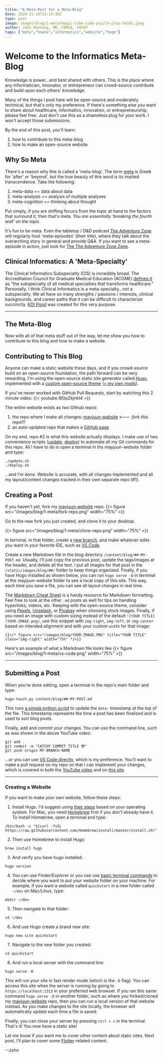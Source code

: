 ```yaml
---
title: "A Meta-Post for a Meta-Blog"
date: 2020-11-19T13:15:36Z
type: post
image: images/blog/1-meta/magic-cube-cube-puzzle-play-54101.jpeg
author: John Manning, MD, FAMIA, FACEP
tags: ["meta","howto","informatics","website","hugo"]
---
```


# Welcome to the Informatics Meta-Blog

Knowledge is power...and best shared with others. This is the place where any informatician, innovator, or entrepreneur can crowd-source contribute and build upon each others' knowledge.

Many of the things I post here will be open-source and moderately technical, but that's only my preference. If there's something else you want to share about healthcare, informatics, innovation, or entrepreneurship, please feel free. Just don't use this as a shameless plug for your work. I won't accept those submissions.

By the end of this post, you'll learn:

1. how to contribute to this meta-blog
2. how to make an open-source website

## Why So Meta

There's a reason why this is called a 'meta-blog'. The term [meta] is Greek for 'after' or 'beyond', but the true beauty of this word is its implied transcendence. Take the following:

1. meta-data == data about data
2. meta-analysis == analysis of multiple analyses
3. meta-cognition == thinking about thought

Put simply, if you are shifting focucs from the topic at hand to the factors that surround it, then that's meta. _You are essentially 'breaking the fourth wall' on the topic._

It's fun to be meta. Even the tabletop / D&D podcast [The Adventure Zone] will regularly host 'meta-episodes' (their title), where they talk about the overarching story in general and provide Q&A. If you want to see a meta-episode in action, just look for [The The Adventure Zone Zone].

## Clinical Informatics: A 'Meta-Specialty'

The Clinical Informatics Subspecialty (CIS) is incredibly broad. The Accreditation Council for Graduate Medical Education (ACGME) [defines it] as "the subspecialty of all medical specialties that transforms healthcare." Personally, I think Clinical Informatics is a meta-specialty...not a subspecialty. We all have so many strengths / passions / interests, clinical backgrounds, and career paths that it can be difficult to characterize succinctly. [KOI Pond] was created for this very purpose.

---

## The Meta-Blog

Now with all of that meta stuff out of the way, let me show you how to contribute to this blog and how to make a website.

## Contributing to This Blog

Anyone can make a static website these days, and if you crowd-source build on an open-source foundation, the path forward can be very rewarding. I\'m using the open-source static site generator called [Hugo], implemented with a [custom open-source theme] ([+ my own mods]).

If you've never worked with GitHub Pull Requests, start by watching this 2 minute video:
{{< youtube 8lGpZkjnkt4 >}}

The entire website exists as two Github repos:

1. the repo where I make all changes: [mayjuun-website]  <--- *fork this repo!!!*
2. an auto-updated repo that makes a [GitHub page]

On my end, repo #2 is what this website actually displays. I make use of two convenience scripts ([update], [deploy]) to automate all my Git commands for this repo. All I have to do is open a terminal in ths mayjuun-website folder and type:

```terminal
./update.sh
./deploy.sh
```

...and I'm done. Website is accurate, with all changes implemented and all my layout/content changes tracked in their own separate repo (#1).

## Creating a Post

If you haven't yet, fork my [mayjuun-website] repo.
{{< figure src="/images/blog/1-meta/fork-repo.png" width="75%" >}}

Go to the new fork you just created, and clone it to your desktop.

{{< figure src="/images/blog/1-meta/clone-repo.png" width="75%" >}}

In terminal, in that folder, create a [new branch], and make whatever edits you want in your favorite IDE, such as [VS Code].

Create a new Markdown file in the blog directory `/content/blog/##-MY-POST.md`. Usually, I'll just copy the previous post, update the tags/images at the header, and delete all the text. I put all images for that post in the `/static/images/blog/##/` folder to keep things organized. Finally, if you have Hugo installed as shown below, you can run `hugo serve -D` in terminal at the mayjuun-website folder to see a local copy of this site. This way, each time you save a file, you can see all layout changes in real time.

The [Markdown Cheat Sheet] is a handy resource for Markdown formatting. Feel free to look at the other `.md` posts as well for tips on handling hyperlinks, videos, etc. Keeping with the open-source theme, consider using [Pexels], [Unsplash], or [Pixabay] when choosing stock images. Finally, if you need an image with custom sizing instead of the default `![YOUR TITLE](YOUR-IMAGE.png)`, use this snippet with `img-right`, `img-left`, or `img-center` based on intended alignment and with your custom `width` for that image:

```hugo
{{</* figure src="/images/blog/YOUR-IMAGE.PNG" title="YOUR TITLE" class="img-right" width="75%" */>}}
```

Here's an example of what a Markdown file looks like
{{< figure src="/images/blog/1-meta/vs-code.png" width="75%" >}}

---

## Submitting a Post

When you're done editing, open a terminal in the repo's main folder and type:

```terminal
hugo-touch.py content/blog/##-MY-POST.md
```

This runs [a simple python script] to update the `date:` timestamp at the top of the file. This timestamp represents the time a post has been finalized and is used to sort blog posts.

Finally, add and commit your changes. You can use the command line, such as was shown in the above YouTube video:

```terminal
git add .
git commit -m "CATCHY COMMIT TITLE 😎"
git push origin MY-BRANCH-NAME
```

...or you can use [VS Code directly], which is my preference. You'll want to make a pull request on my repo so that I can implement your changes, which is covered in both the [YouTube video] and on [this site].

---

### Creating a Website

If you want to make your own website, follow these steps:

1. Install Hugo. I'd suggest using [their steps] based on your operating system. For Mac, you need [Homebrew] first if you don't already have it. To install Homebrew, open a terminal and type:

```terminal
/bin/bash -c "$(curl -fsSL https://raw.githubusercontent.com/Homebrew/install/master/install.sh)"
```

2. Then use Homebrew to install Hugo:

```terminal
brew install hugo
```

3. And verify you have hugo installed:

```terminal
hugo version
```

4. You can use Finder/Explorer or you can use [basic terminal commands] to decide where you want to put your website folder on your machine. For example, if you want a website called `quickstart` in a new folder called `~/dev` on Mac/Linux, type:

```terminal
mkdir ~/dev
```

5. Then navigate to that folder:

```terminal
cd ~/dev
```

6. And use Hugo create a brand new site:

```terminal
hugo new site quickstart
```

7. Navigate to the new folder you created:

```terminal
cd quickstart
```

8. And run a local server with the command line:

```terminal
hugo serve -D
```

This will run your site in fast render mode (which is the `-D` flag). You can access this site when the server is running by going to `https://localhost:1313` in your preferred web browser. If you ran this same command `hugo serve -D` in another folder, such as where you forked/cloned my [mayjuun-website] repo, then you can run a local version of that website instead. As you make changes to the site locally, the browser will automatically update each time a file is saved.

Finally, you can close your server by pressing `ctrl + c` in the terminal. That's it! You now have a static site!

Let me know if you want me to cover other content about static sites. Next post, I'll plan to cover some [Flutter]-related content.

--John

[meta]: https://en.wikipedia.org/wiki/Meta
[The Adventure Zone]: https://maximumfun.org/podcasts/adventure-zone/
[The The Adventure Zone Zone]: https://theadventurezone.fandom.com/wiki/The_%22The_Adventure_Zone%22_Zone
[meta-theatrical]: https://en.wikipedia.org/wiki/Fourth_wall
[defines it]: https://www.acgme.org/Portals/0/PFAssets/ProgramRequirements/381_ClinicalInformatics_2020.pdf?ver=2020-06-29-163724-707
[KOI Pond]: https://www.thieme-connect.com/products/ejournals/html/10.1055/s-0039-1701021
[Hugo]: https://gohugo.io/about/
[custom open-source theme]: https://github.com/themefisher/timer-hugo
[+ my own mods]: https://github.com/MayJuun/mayjuun-website/commits/master
[mayjuun-website]: https://github.com/MayJuun/mayjuun-website
[GitHub page]: https://github.com/MayJuun/MayJuun.github.io
[update]: https://github.com/MayJuun/mayjuun-website/blob/master/update.sh
[deploy]: https://github.com/MayJuun/mayjuun-website/blob/master/deploy.sh
[VS Code]: https://code.visualstudio.com/
[new branch]: https://docs.github.com/en/free-pro-team@latest/github/collaborating-with-issues-and-pull-requests/creating-and-deleting-branches-within-your-repository
[Markdown Cheat Sheet]: https://www.markdownguide.org/cheat-sheet/
[Pexels]: https://www.pexels.com/
[Unsplash]: https://unsplash.com/
[Pixabay]: https://pixabay.com/
[their steps]: https://gohugo.io/getting-started/quick-start/
[Homebrew]: https://brew.sh/
[basic terminal commands]: https://swcarpentry.github.io/2014-04-14-wise/novice/shell/02-create-delete.html
[Github pages install steps]: https://pages.github.com/
[a simple python script]: https://rpeshkov.net/blog/update-timestamp-hugo-post/
[VS Code directly]: https://code.visualstudio.com/docs/editor/versioncontrol#_commit
[YouTube video]: https://youtu.be/8lGpZkjnkt4
[this site]: https://docs.github.com/en/free-pro-team@latest/github/collaborating-with-issues-and-pull-requests/creating-a-pull-request
[Flutter]: https://flutter.dev/